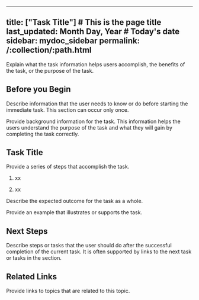 ---
  title: ["Task Title"] # This is the page title
  last_updated: Month Day, Year # Today's date
  sidebar: mydoc_sidebar
  permalink: /:collection/:path.html
  ---
  <!-- Short description -->

  Explain what the task information helps users accomplish, the benefits of the task, or the purpose of the task.

  <!-- Prereq (optional)-->
  ## Before you Begin

  Describe information that the user needs to know or do before starting the immediate task. This section can occur only once.

  <!-- Context (optional)-->

  Provide background information for the task. This information helps the users understand the purpose of the task and what they will gain by completing the task correctly.

  <!-- Section title -->
  ## Task Title <!-- Example: "Adding a New User" -->

  <!-- Steps -->

  Provide a series of steps that accomplish the task.

  1. xx

  2. xx

  <!-- Result (optional)-->

  Describe the expected outcome for the task as a whole.

  <!-- Example (optional)-->

  Provide an example that illustrates or supports the task.

  <!-- Postreq (optional)-->
  ## Next Steps

  Describe steps or tasks that the user should do after the successful completion of the current task. It is often supported by links to the next task or tasks in the <related-links> section.

  <!-- Related links -->
  ## Related Links

  Provide links to topics that are related to this topic.
